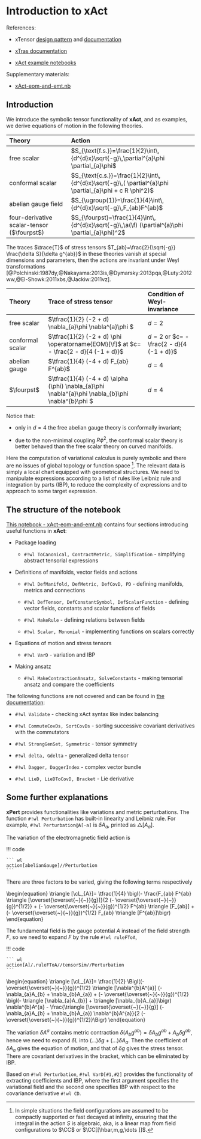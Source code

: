 <!-- ---
title: Introduction to xAct
---
<h1>Introduction to xAct
    <span class="subtitle">Equations of motion and stress tensors</span>
</h1> -->

# Introduction to xAct

<span hidden>$\newcommand{\fourpst}{4\partial \text{ST}}$</span>

References:

* xTensor [design pattern](http://www.xact.es/Documentation/HTML/xTensorRefGuide.nb.html) and [documentation](http://www.xact.es/Documentation/HTML/xTensorDoc.nb.html)

* [xTras documentation](http://www.xact.es/xTras/documentation/guide/xTras.html)

* [xAct example notebooks](https://github.com/xAct-contrib/examples)

Supplementary materials:

* [xAct-eom-and-emt.nb](xAct-eom-and-emt.nb)

## Introduction

We introduce the symbolic tensor functionality of **xAct**, and as examples, we derive equations of motion in the following theories.

| Theory                                     | Action                                                                                                  |
| :----------------------------------------- | :------------------------------------------------------------------------------------------------------ |
| free scalar                                | $S_{\text{f.s.}}=\frac{1}{2}\int\,{d^{d}x}\sqrt{-g}\,\partial^{a}\phi \partial_{a}\phi$                 |
| conformal scalar                           | $S_{\text{c.s.}}=\frac{1}{2}\int\,{d^{d}x}\sqrt{-g}\,( \partial^{a}\phi \partial_{a}\phi + c R \phi^2)$ |
| abelian gauge field                        | $S_{\ugroup(1)}=\frac{1}{4}\int\,{d^{d}x}\sqrt{-g}\,F_{ab}F^{ab}$                                             |
| four-derivative scalar-tensor ($\fourpst$) | $S_{\fourpst}=\frac{1}{4}\int\,{d^{d}x}\sqrt{-g}\,\a(\f) (\partial^{a}\phi \partial_{a}\phi)^2$         |

The traces $\trace{T}$ of stress tensors $T_{ab}=\frac{2}{\sqrt{-g}} \frac{\delta S}{\delta g^{ab}}$ in these theories vanish at special dimensions and parameters, then the actions are invariant under Weyl transformations [@Polchinski:1987dy,@Nakayama:2013is,@Dymarsky:2013pqa,@Luty:2012ww,@El-Showk:2011xbs,@Jackiw:2011vz].

| Theory           | Trace of stress tensor                                                                             | Condition of Weyl-invariance              |
| :--------------- | :------------------------------------------------------------------------------------------------- | :---------------------------------------- |
| free scalar      | $\tfrac{1}{2} (-2 + d) \nabla_{a}\phi \nabla^{a}\phi $                                             | $d=2$                                     |
| conformal scalar | $\tfrac{1}{2} (-2 + d) \phi \operatorname{EOM}[\f]$ at $c= - \frac{2 -  d}{4 (-1 + d)}$            | $d=2$ or $c= - \frac{2 -  d}{4 (-1 + d)}$ |
| abelian gauge    | $\tfrac{1}{4} (-4 + d) F_{ab} F^{ab}$                                                              | $d=4$                                     |
| $\fourpst$       | $\tfrac{1}{4} (-4 + d) \alpha (\phi) \nabla_{a}\phi \nabla^{a}\phi \nabla_{b}\phi \nabla^{b}\phi $ | $d=4$                                     |

Notice that:

* only in $d=4$ the free abelian gauge theory is conformally invariant;

* due to the non-minimal coupling $R \phi^2$, the conformal scalar theory is better behaved than the free scalar theory on curved manifolds.

Here the computation of variational calculus is purely symbolic and there are no issues of global topology or function space [^integral]. The relevant data is simply a local chart equipped with geometrical structures. We need to manipulate expressions according to a list of rules like Leibniz rule and integration by parts (IBP), to reduce the complexity of expressions and to approach to some target expression.

## The structure of the notebook

[This notebook - xAct-eom-and-emt.nb](xAct-eom-and-emt.nb) contains four sections introducing useful functions in **xAct**:

* Package loading

    * `#!wl ToCanonical, ContractMetric, Simplification` - simplifying abstract tensorial expressions

* Definitions of manifolds, vector fields and actions

    * `#!wl DefManifold, DefMetric, DefCovD, PD` - defining manifolds, metrics and connections

    * `#!wl DefTensor, DefConstantSymbol, DefScalarFunction` - defining vector fields, constants and scalar functions of fields

    * `#!wl MakeRule` - defining relations between fields

    * `#!wl Scalar, Monomial` - implementing functions on scalars correctly

* Equations of motion and stress tensors

    * `#!wl VarD` - variation and IBP

* Making ansatz

    * `#!wl MakeContractionAnsatz, SolveConstants` - making tensorial ansatz and compare the coefficients

The following functions are not covered and can be found in [the documentation](http://www.xact.es/Documentation/PDF/xTensorDoc.nb.pdf):

* `#!wl Validate` - checking xAct syntax like index balancing

* `#!wl CommuteCovDs, SortCovDs` - sorting successive covariant derivatives with the commutators

* `#!wl StrongGenSet, Symmetric` - tensor symmetry

* `#!wl delta, Gdelta` - generalized delta tensor

* `#!wl Dagger, DaggerIndex` - complex vector bundle

* `#!wl LieD, LieDToCovD, Bracket` - Lie derivative

## Some further explanations

**xPert** provides functionalities like variations and metric perturbations.
The function `#!wl Perturbation` has built-in linearity and Leibniz rule. For example, `#!wl Perturbation@A[-a]` is $\delta A_{a}$, printed as $\triangle[A_{a}]$.

The variation of the electromagnetic field action is

!!! code

    ``` wl
    action[abelianGauge]//Perturbation
    ```

There are three factors to be varied, giving the following terms respectively

\begin{equation}
    \triangle [\cL_{A}]=
    \tfrac{1}{4} \bigl(- \frac{F_{ab} F^{ab} \triangle [\overset{\overset{~}{~}}{g}]}{2 (- \overset{\overset{~}{~}}{g})^{1/2}} + (- \overset{\overset{~}{~}}{g})^{1/2} F^{ab} \triangle [F_{ab}] + (- \overset{\overset{~}{~}}{g})^{1/2} F_{ab} \triangle [F^{ab}]\bigr)
\end{equation}

The fundamental field is the gauge potential $A$ instead of the field strength $F$, so we need to expand $F$ by the rule `#!wl ruleFToA`,

!!! code

    ``` wl
    action[A]/.ruleFToA//tensorSim//Perturbation
    ```

\begin{equation}
    \triangle [\cL_{A}]=
    \tfrac{1}{2} \Bigl((- \overset{\overset{~}{~}}{g})^{1/2} \triangle [\nabla^{b}A^{a}] (- \nabla_{a}A_{b} + \nabla_{b}A_{a}) + (- \overset{\overset{~}{~}}{g})^{1/2} \bigl(- \triangle [\nabla_{a}A_{b}] + \triangle [\nabla_{b}A_{a}]\bigr) \nabla^{b}A^{a} -  \frac{\triangle [\overset{\overset{~}{~}}{g}] (- \nabla_{a}A_{b} + \nabla_{b}A_{a}) \nabla^{b}A^{a}}{2 (- \overset{\overset{~}{~}}{g})^{1/2}}\Bigr)
\end{equation}

The variation $\delta A^{a}$ contains metric contraction $\delta(A_{b}g^{ab})=\delta A_{b} g^{ab}+A_{b}\delta g^{ab}$, hence we need to expand $\delta L$ into $(\dots )\delta g+(\dots )\delta A_{a}$. Then the coefficient of $\delta A_{a}$ gives the equation of motion, and that of $\delta g$ gives the stress tensor. There are covariant derivatives in the bracket, which can be eliminated by IBP.

Based on `#!wl Perturbation`, `#!wl VarD[#1,#2]` provides the functionality of extracting coefficients and IBP, where the first argument specifies the variational field and the second one specifies IBP with respect to the covariance derivative `#!wl CD`.

[^integral]: In simple situations the field configurations are assumed to be compactly supported or fast decayed at infinity, ensuring that the integral in the action $S$ is algebraic, aka, is a linear map from field configurations to $\CC$ or $\CC[[\hbar,m,g,\dots ]]$.
